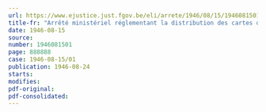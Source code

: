 ```yaml
---
url: https://www.ejustice.just.fgov.be/eli/arrete/1946/08/15/1946081501/justel
title-fr: "Arrêté ministériel réglementant la distribution des cartes de chaussures"
date: 1946-08-15
source:
number: 1946081501
page: 888888
case: 1946-08-15/01
publication: 1946-08-24
starts:
modifies:
pdf-original:
pdf-consolidated:
---
```


